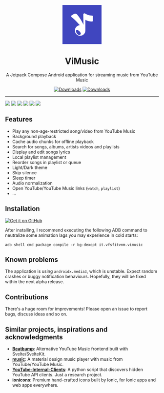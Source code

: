 <div align="center">
    <img src="./app/src/main/ic_launcher-playstore.png" width="128" height="128" style="display: block; margin: 0 auto"/>
    <h1>ViMusic</h1>
    <p>A Jetpack Compose Android application for streaming music from YouTube Music</p>

[![Downloads](https://img.shields.io/badge/-Jetpack%20Compose-3a83f9?style=for-the-badge&logo=jetpackcompose&logoColor=white&labelColor=2ec781)](https://developer.android.com/jetpack/compose)
[![Downloads](https://img.shields.io/github/downloads/vfsfitvnm/ViMusic/total?style=for-the-badge&labelColor=002b41)](https://github.com/vfsfitvnm/ViMusic/releases)
</div>

---

<p>
  <img src="https://user-images.githubusercontent.com/46219656/174445416-4fdc05de-1280-41be-a4e0-d40724606f4a.png" width="200" />
  <img src="https://user-images.githubusercontent.com/46219656/174445418-357c84b1-2db1-4add-9709-cd4a5ecb2215.png" width="200" />
  <img src="https://user-images.githubusercontent.com/46219656/174445421-f5697ec8-adee-4c4d-9aa8-b4336b9d7c86.png" width="200" />
  <img src="https://user-images.githubusercontent.com/46219656/174445419-59a48e05-d1da-4a58-b1cf-b0a3331c1f15.png" width="200" />
  <img src="https://user-images.githubusercontent.com/46219656/174445415-a1f16f1b-362e-4fa3-bc8e-a58d53b26c88.png" width="200" />
  <img src="https://user-images.githubusercontent.com/46219656/174445412-f8b1d15c-908e-490d-8702-0e59cf64772e.png" width="200" />
</p>

## Features
- Play any non-age-restricted song/video from YouTube Music
- Background playback
- Cache audio chunks for offline playback
- Search for songs, albums, artists videos and playlists
- Display and edit songs lyrics
- Local playlist management
- Reorder songs in playlist or queue
- Light/Dark theme
- Skip silence
- Sleep timer
- Audio normalization
- Open YouTube/YouTube Music links (`watch`, `playlist`)
- ...

## Installation
[<img src="https://github.com/machiav3lli/oandbackupx/blob/034b226cea5c1b30eb4f6a6f313e4dadcbb0ece4/badge_github.png" alt="Get it on GitHub" height="80">](https://github.com/vfsfitvnm/ViMusic/releases/latest)

After installing, I recommend executing the following ADB command to neutralize some animation lags you may experience in cold starts:
```
adb shell cmd package compile -r bg-dexopt it.vfsfitvnm.vimusic
```

## Known problems
The application is using `androidx.media3`, which is unstable. Expect random crashes or buggy notification behaviours. Hopefully, they will be fixed within the next alpha release.

## Contributions
There's a huge room for improvements! Please open an issue to report bugs, discuss ideas and so on.

## Similar projects, inspirations and acknowledgments
- [**Beatbump**](https://github.com/snuffyDev/Beatbump): Alternative YouTube Music frontend built with Svelte/SvelteKit.
- [**music**](https://github.com/z-huang/music): A material design music player with music from YouTube/YouTube Music.
- [**YouTube-Internal-Clients**](https://github.com/zerodytrash/YouTube-Internal-Clients): A python script that discovers hidden YouTube API clients. Just a research project.
- [**ionicons**](https://github.com/ionic-team/ionicons): Premium hand-crafted icons built by Ionic, for Ionic apps and web apps everywhere.
